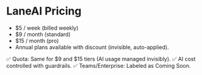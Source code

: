 # LaneAI Pricing

- $5 / week (billed weekly)
- $9 / month (standard)
- $15 / month (pro)
- Annual plans available with discount (invisible, auto-applied).

✅ Quota: Same for $9 and $15 tiers (AI usage managed invisibly).
✅ AI cost controlled with guardrails.
✅ Teams/Enterprise: Labeled as Coming Soon.
